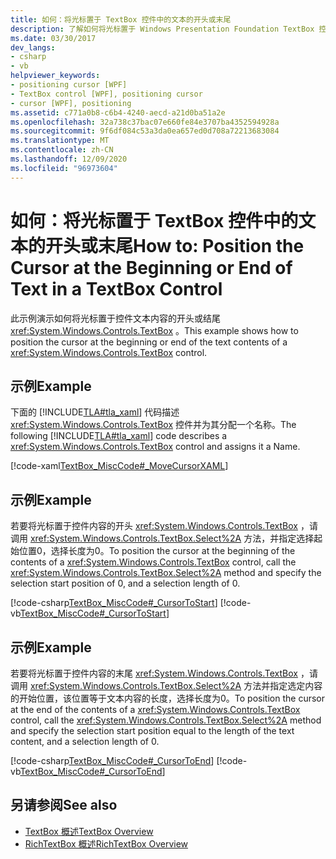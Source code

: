 ```yaml
---
title: 如何：将光标置于 TextBox 控件中的文本的开头或末尾
description: 了解如何将光标置于 Windows Presentation Foundation TextBox 控件的文本内容的开头或结尾。
ms.date: 03/30/2017
dev_langs:
- csharp
- vb
helpviewer_keywords:
- positioning cursor [WPF]
- TextBox control [WPF], positioning cursor
- cursor [WPF], positioning
ms.assetid: c771a0b8-c6b4-4240-aecd-a21d0ba51a2e
ms.openlocfilehash: 32a738c37bac07e660fe84e3707ba4352594928a
ms.sourcegitcommit: 9f6df084c53a3da0ea657ed0d708a72213683084
ms.translationtype: MT
ms.contentlocale: zh-CN
ms.lasthandoff: 12/09/2020
ms.locfileid: "96973604"
---
```

# <a name="how-to-position-the-cursor-at-the-beginning-or-end-of-text-in-a-textbox-control"></a><span data-ttu-id="69066-103">如何：将光标置于 TextBox 控件中的文本的开头或末尾</span><span class="sxs-lookup"><span data-stu-id="69066-103">How to: Position the Cursor at the Beginning or End of Text in a TextBox Control</span></span>
<span data-ttu-id="69066-104">此示例演示如何将光标置于控件文本内容的开头或结尾 <xref:System.Windows.Controls.TextBox> 。</span><span class="sxs-lookup"><span data-stu-id="69066-104">This example shows how to position the cursor at the beginning or end of the text contents of a <xref:System.Windows.Controls.TextBox> control.</span></span>  
  
## <a name="example"></a><span data-ttu-id="69066-105">示例</span><span class="sxs-lookup"><span data-stu-id="69066-105">Example</span></span>  
 <span data-ttu-id="69066-106">下面的 [!INCLUDE[TLA#tla_xaml](../../../includes/tlasharptla-xaml-md.md)] 代码描述 <xref:System.Windows.Controls.TextBox> 控件并为其分配一个名称。</span><span class="sxs-lookup"><span data-stu-id="69066-106">The following [!INCLUDE[TLA#tla_xaml](../../../includes/tlasharptla-xaml-md.md)] code describes a <xref:System.Windows.Controls.TextBox> control and assigns it a Name.</span></span>  
  
 [!code-xaml[TextBox_MiscCode#_MoveCursorXAML](~/samples/snippets/csharp/VS_Snippets_Wpf/TextBox_MiscCode/CSharp/Window1.xaml#_movecursorxaml)]  
  
## <a name="example"></a><span data-ttu-id="69066-107">示例</span><span class="sxs-lookup"><span data-stu-id="69066-107">Example</span></span>  
 <span data-ttu-id="69066-108">若要将光标置于控件内容的开头 <xref:System.Windows.Controls.TextBox> ，请调用 <xref:System.Windows.Controls.TextBox.Select%2A> 方法，并指定选择起始位置0，选择长度为0。</span><span class="sxs-lookup"><span data-stu-id="69066-108">To position the cursor at the beginning of the contents of a <xref:System.Windows.Controls.TextBox> control, call the <xref:System.Windows.Controls.TextBox.Select%2A> method and specify the selection start position of 0, and a selection length of 0.</span></span>  
  
 [!code-csharp[TextBox_MiscCode#_CursorToStart](~/samples/snippets/csharp/VS_Snippets_Wpf/TextBox_MiscCode/CSharp/Window1.xaml.cs#_cursortostart)]
 [!code-vb[TextBox_MiscCode#_CursorToStart](~/samples/snippets/visualbasic/VS_Snippets_Wpf/TextBox_MiscCode/VisualBasic/Window1.xaml.vb#_cursortostart)]  
  
## <a name="example"></a><span data-ttu-id="69066-109">示例</span><span class="sxs-lookup"><span data-stu-id="69066-109">Example</span></span>  
 <span data-ttu-id="69066-110">若要将光标置于控件内容的末尾 <xref:System.Windows.Controls.TextBox> ，请调用 <xref:System.Windows.Controls.TextBox.Select%2A> 方法并指定选定内容的开始位置，该位置等于文本内容的长度，选择长度为0。</span><span class="sxs-lookup"><span data-stu-id="69066-110">To position the cursor at the end of the contents of a <xref:System.Windows.Controls.TextBox> control, call the <xref:System.Windows.Controls.TextBox.Select%2A> method and specify the selection start position equal to the  length of the text content, and a selection length of 0.</span></span>  
  
 [!code-csharp[TextBox_MiscCode#_CursorToEnd](~/samples/snippets/csharp/VS_Snippets_Wpf/TextBox_MiscCode/CSharp/Window1.xaml.cs#_cursortoend)]
 [!code-vb[TextBox_MiscCode#_CursorToEnd](~/samples/snippets/visualbasic/VS_Snippets_Wpf/TextBox_MiscCode/VisualBasic/Window1.xaml.vb#_cursortoend)]  
  
## <a name="see-also"></a><span data-ttu-id="69066-111">另请参阅</span><span class="sxs-lookup"><span data-stu-id="69066-111">See also</span></span>

- [<span data-ttu-id="69066-112">TextBox 概述</span><span class="sxs-lookup"><span data-stu-id="69066-112">TextBox Overview</span></span>](textbox-overview.md)
- [<span data-ttu-id="69066-113">RichTextBox 概述</span><span class="sxs-lookup"><span data-stu-id="69066-113">RichTextBox Overview</span></span>](richtextbox-overview.md)
